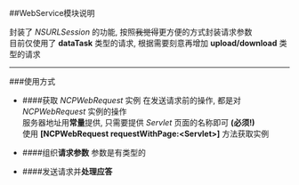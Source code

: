 ##WebService模块说明

封装了 *NSURLSession* 的功能, 按照~~我觉得~~更方便的方式封装请求参数<br>
目前仅使用了 **dataTask** 类型的请求, 根据需要刻意再增加 **upload/download** 类型的请求

---
###使用方式
- ####获取 *NCPWebRequest* 实例
	在发送请求前的操作, 都是对 *NCPWebRequest* 实例的操作<br>
	服务器地址用**常量**提供, 只需要提供 *Servlet* 页面的名称即可 **(必须!)**<br>
	使用 **[NCPWebRequest requestWithPage:\<Servlet\>]** 方法获取实例<br>
	
- ####组织**请求参数**
	参数是有类型的


- ####发送请求并**处理应答**